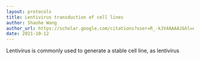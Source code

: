```yaml
---
layout: protocols
title: Lentivirus transduction of cell lines
author: Shaohe Wang
author_url: https://scholar.google.com/citations?user=R_-kJV4AAAAJ&hl=en
date: 2021-10-12
---
```


Lentivirus is commonly used to generate a stable cell line, as lentivirus 
